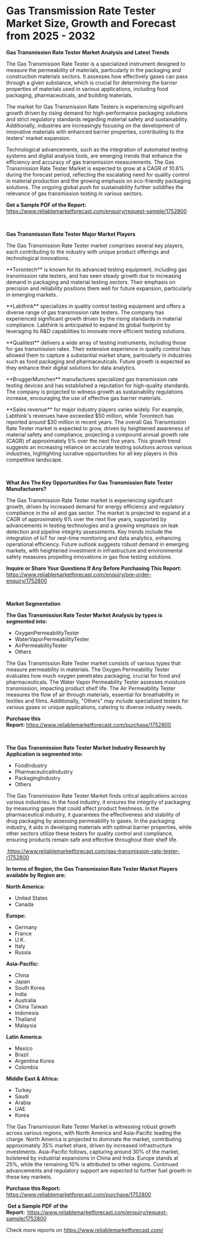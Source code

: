 <p><h1>Gas Transmission Rate Tester Market Size, Growth and Forecast from 2025 - 2032</h1></p><p><strong>Gas Transmission Rate Tester Market Analysis and Latest Trends</strong></p>
<p><p>The Gas Transmission Rate Tester is a specialized instrument designed to measure the permeability of materials, particularly in the packaging and construction materials sectors. It assesses how effectively gases can pass through a given substance, which is crucial for determining the barrier properties of materials used in various applications, including food packaging, pharmaceuticals, and building materials. </p><p>The market for Gas Transmission Rate Testers is experiencing significant growth driven by rising demand for high-performance packaging solutions and strict regulatory standards regarding material safety and sustainability. Additionally, industries are increasingly focusing on the development of innovative materials with enhanced barrier properties, contributing to the testers' market expansion. </p><p>Technological advancements, such as the integration of automated testing systems and digital analysis tools, are emerging trends that enhance the efficiency and accuracy of gas transmission measurements. The Gas Transmission Rate Tester Market is expected to grow at a CAGR of 10.6% during the forecast period, reflecting the escalating need for quality control in material production and the growing emphasis on eco-friendly packaging solutions. The ongoing global push for sustainability further solidifies the relevance of gas transmission testing in various sectors.</p></p>
<p><strong>Get a Sample PDF of the Report:&nbsp;</strong> <a href="https://www.reliablemarketforecast.com/enquiry/request-sample/1752800?utm_campaign=3081&utm_medium=2&utm_source=Github&utm_content=ia&utm_term=06032025&utm_id=gas-transmission-rate-tester">https://www.reliablemarketforecast.com/enquiry/request-sample/1752800</a></p>
<p>&nbsp;</p>
<p><strong>Gas Transmission Rate Tester Major Market Players</strong></p>
<p><p>The Gas Transmission Rate Tester market comprises several key players, each contributing to the industry with unique product offerings and technological innovations. </p><p>**Torontech** is known for its advanced testing equipment, including gas transmission rate testers, and has seen steady growth due to increasing demand in packaging and material testing sectors. Their emphasis on precision and reliability positions them well for future expansion, particularly in emerging markets.</p><p>**Labthink** specializes in quality control testing equipment and offers a diverse range of gas transmission rate testers. The company has experienced significant growth driven by the rising standards in material compliance. Labthink is anticipated to expand its global footprint by leveraging its R&D capabilities to innovate more efficient testing solutions.</p><p>**Qualitest** delivers a wide array of testing instruments, including those for gas transmission rates. Their extensive experience in quality control has allowed them to capture a substantial market share, particularly in industries such as food packaging and pharmaceuticals. Future growth is expected as they enhance their digital solutions for data analytics.</p><p>**BruggerMunchen** manufactures specialized gas transmission rate testing devices and has established a reputation for high-quality standards. The company is projected to witness growth as sustainability regulations increase, encouraging the use of effective gas barrier materials.</p><p>**Sales revenue** for major industry players varies widely. For example, Labthink's revenues have exceeded $50 million, while Torontech has reported around $30 million in recent years. The overall Gas Transmission Rate Tester market is expected to grow, driven by heightened awareness of material safety and compliance, projecting a compound annual growth rate (CAGR) of approximately 5% over the next five years. This growth trend suggests an increasing reliance on accurate testing solutions across various industries, highlighting lucrative opportunities for all key players in this competitive landscape.</p></p>
<p>&nbsp;</p>
<p><strong>What Are The Key Opportunities For Gas Transmission Rate Tester Manufacturers?</strong></p>
<p><p>The Gas Transmission Rate Tester market is experiencing significant growth, driven by increased demand for energy efficiency and regulatory compliance in the oil and gas sector. The market is projected to expand at a CAGR of approximately 6% over the next five years, supported by advancements in testing technologies and a growing emphasis on leak detection and pipeline integrity assessments. Key trends include the integration of IoT for real-time monitoring and data analytics, enhancing operational efficiency. Future outlook suggests robust demand in emerging markets, with heightened investment in infrastructure and environmental safety measures propelling innovations in gas flow testing solutions.</p></p>
<p><strong>Inquire or Share Your Questions If Any Before Purchasing This Report:</strong> <a href="https://www.reliablemarketforecast.com/enquiry/pre-order-enquiry/1752800?utm_campaign=3081&utm_medium=2&utm_source=Github&utm_content=ia&utm_term=06032025&utm_id=gas-transmission-rate-tester">https://www.reliablemarketforecast.com/enquiry/pre-order-enquiry/1752800</a></p>
<p>&nbsp;</p>
<p><strong>Market Segmentation</strong></p>
<p><strong>The Gas Transmission Rate Tester Market Analysis by types is segmented into:</strong></p>
<p><ul><li>OxygenPermeabilityTester</li><li>WaterVaporPermeabilityTester</li><li>AirPermeabilityTester</li><li>Others</li></ul></p>
<p><p>The Gas Transmission Rate Tester market consists of various types that measure permeability in materials. The Oxygen Permeability Tester evaluates how much oxygen penetrates packaging, crucial for food and pharmaceuticals. The Water Vapor Permeability Tester assesses moisture transmission, impacting product shelf life. The Air Permeability Tester measures the flow of air through materials, essential for breathability in textiles and films. Additionally, "Others" may include specialized testers for various gases or unique applications, catering to diverse industry needs.</p></p>
<p><strong>Purchase this Report:&nbsp;</strong><a href="https://www.reliablemarketforecast.com/purchase/1752800?utm_campaign=3081&utm_medium=2&utm_source=Github&utm_content=ia&utm_term=06032025&utm_id=gas-transmission-rate-tester">https://www.reliablemarketforecast.com/purchase/1752800</a></p>
<p>&nbsp;</p>
<p><strong>The Gas Transmission Rate Tester Market Industry Research by Application is segmented into:</strong></p>
<p><ul><li>FoodIndustry</li><li>PharmaceuticalIndustry</li><li>PackagingIndustry</li><li>Others</li></ul></p>
<p><p>The Gas Transmission Rate Tester Market finds critical applications across various industries. In the food industry, it ensures the integrity of packaging by measuring gases that could affect product freshness. In the pharmaceutical industry, it guarantees the effectiveness and stability of drug packaging by assessing permeability to gases. In the packaging industry, it aids in developing materials with optimal barrier properties, while other sectors utilize these testers for quality control and compliance, ensuring products remain safe and effective throughout their shelf life.</p></p>
<p><a href="https://www.reliablemarketforecast.com/gas-transmission-rate-tester-r1752800?utm_campaign=3081&utm_medium=2&utm_source=Github&utm_content=ia&utm_term=06032025&utm_id=gas-transmission-rate-tester">&nbsp;https://www.reliablemarketforecast.com/gas-transmission-rate-tester-r1752800</a></p>
<p><strong>In terms of Region, the Gas Transmission Rate Tester Market Players available by Region are:</strong></p>
<p>
    <p> <strong> North America: </strong>
        <ul>
            <li>United States</li>
            <li>Canada</li>
        </ul>
        </p> 
    <p> <strong> Europe: </strong>
        <ul>
            <li>Germany</li>
            <li>France</li>
            <li>U.K.</li>
            <li>Italy</li>
            <li>Russia</li>
        </ul>
        </p> 
    <p> <strong> Asia-Pacific: </strong>
        <ul>
            <li>China</li>
            <li>Japan</li>
            <li>South Korea</li>
            <li>India</li>
            <li>Australia</li>
            <li>China Taiwan</li>
            <li>Indonesia</li>
            <li>Thailand</li>
            <li>Malaysia</li>
        </ul>
        </p> 
    <p> <strong> Latin America: </strong>
        <ul>
            <li>Mexico</li>
            <li>Brazil</li>
            <li>Argentina Korea</li>
            <li>Colombia</li>
        </ul>
        </p> 
    <p> <strong> Middle East & Africa: </strong>
        <ul>
            <li>Turkey</li>
            <li>Saudi</li>
            <li>Arabia</li>
            <li>UAE</li>
            <li>Korea</li>
        </ul>
    </p>
    </p>
<p><p>The Gas Transmission Rate Tester Market is witnessing robust growth across various regions, with North America and Asia-Pacific leading the charge. North America is projected to dominate the market, contributing approximately 35% market share, driven by increased infrastructure investments. Asia-Pacific follows, capturing around 30% of the market, bolstered by industrial expansions in China and India. Europe stands at 25%, while the remaining 10% is attributed to other regions. Continued advancements and regulatory support are expected to further fuel growth in these key markets.</p></p>
<p><strong>Purchase this Report: </strong><a href="https://www.reliablemarketforecast.com/purchase/1752800?utm_campaign=3081&utm_medium=2&utm_source=Github&utm_content=ia&utm_term=06032025&utm_id=gas-transmission-rate-tester">https://www.reliablemarketforecast.com/purchase/1752800</a></p>
<p>&nbsp;<strong>Get a Sample PDF of the Report:&nbsp;&nbsp;</strong><a href="https://www.reliablemarketforecast.com/enquiry/request-sample/1752800?utm_campaign=3081&utm_medium=2&utm_source=Github&utm_content=ia&utm_term=06032025&utm_id=gas-transmission-rate-tester">https://www.reliablemarketforecast.com/enquiry/request-sample/1752800</a></p>
<p><strong></strong></p>
<p>Check more reports on <a href="https://www.reliablemarketforecast.com/?utm_campaign=3081&utm_medium=2&utm_source=Github&utm_content=ia&utm_term=06032025&utm_id=gas-transmission-rate-tester">https://www.reliablemarketforecast.com/</a></p>